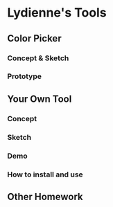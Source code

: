 # Lydienne's Tools

## Color Picker

### Concept & Sketch

### Prototype

## Your Own Tool

### Concept

### Sketch

### Demo

### How to install and use

## Other Homework

